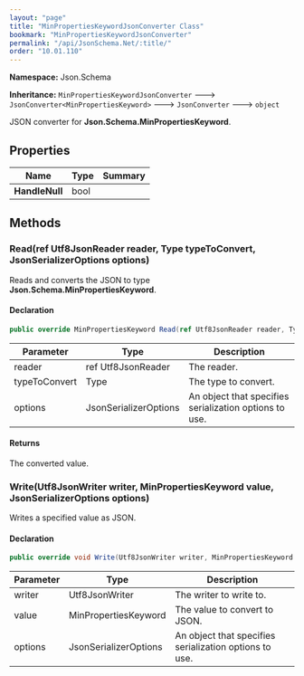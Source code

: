 ```yaml
---
layout: "page"
title: "MinPropertiesKeywordJsonConverter Class"
bookmark: "MinPropertiesKeywordJsonConverter"
permalink: "/api/JsonSchema.Net/:title/"
order: "10.01.110"
---
```

**Namespace:** Json.Schema

**Inheritance:**
`MinPropertiesKeywordJsonConverter`
 🡒 
`JsonConverter<MinPropertiesKeyword>`
 🡒 
`JsonConverter`
 🡒 
`object`

JSON converter for **Json.Schema.MinPropertiesKeyword**.

## Properties

| Name | Type | Summary |
|---|---|---|
| **HandleNull** | bool |  |

## Methods

### Read(ref Utf8JsonReader reader, Type typeToConvert, JsonSerializerOptions options)

Reads and converts the JSON to type **Json.Schema.MinPropertiesKeyword**.

#### Declaration

```c#
public override MinPropertiesKeyword Read(ref Utf8JsonReader reader, Type typeToConvert, JsonSerializerOptions options)
```

| Parameter | Type | Description |
|---|---|---|
| reader | ref Utf8JsonReader | The reader. |
| typeToConvert | Type | The type to convert. |
| options | JsonSerializerOptions | An object that specifies serialization options to use. |


#### Returns

The converted value.

### Write(Utf8JsonWriter writer, MinPropertiesKeyword value, JsonSerializerOptions options)

Writes a specified value as JSON.

#### Declaration

```c#
public override void Write(Utf8JsonWriter writer, MinPropertiesKeyword value, JsonSerializerOptions options)
```

| Parameter | Type | Description |
|---|---|---|
| writer | Utf8JsonWriter | The writer to write to. |
| value | MinPropertiesKeyword | The value to convert to JSON. |
| options | JsonSerializerOptions | An object that specifies serialization options to use. |


